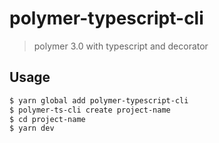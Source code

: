 # polymer-typescript-cli

> polymer 3.0 with typescript and decorator

## Usage

```bash
$ yarn global add polymer-typescript-cli
$ polymer-ts-cli create project-name
$ cd project-name
$ yarn dev
```
